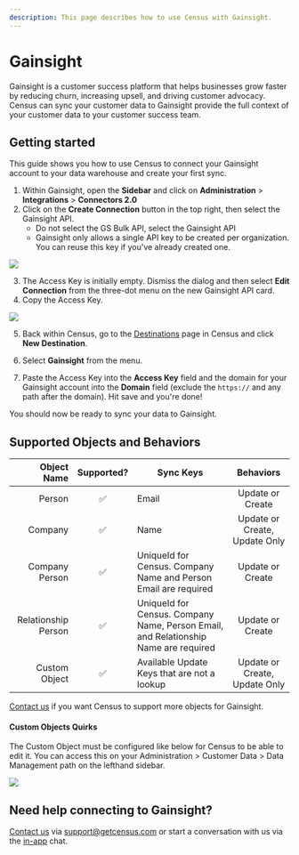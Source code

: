 ```yaml
---
description: This page describes how to use Census with Gainsight.
---
```


# Gainsight

Gainsight is a customer success platform that helps businesses grow faster by reducing churn, increasing upsell, and driving customer advocacy. Census can sync your customer data to Gainsight provide the full context of your customer data to your customer success team.

## Getting started

This guide shows you how to use Census to connect your Gainsight account to your data warehouse and create your first sync.

1. Within Gainsight, open the **Sidebar** and click on **Administration** > **Integrations** > **Connectors 2.0**
2. Click on the **Create Connection** button in the top right, then select the Gainsight API.
   - Do not select the GS Bulk API, select the Gainsight API
   - Gainsight only allows a single API key to be created per organization. You can reuse this key if you've already created one.

![](<../.gitbook/assets/Screen Shot 2021-11-19 at 8.28.18 PM.png>)

3. The Access Key is initially empty. Dismiss the dialog and then select **Edit Connection** from the three-dot menu on the new Gainsight API card.
4. Copy the Access Key.

![](<../.gitbook/assets/Gainsight Credentials.png>)

5. Back within Census, go to the [Destinations](https://app.getcensus.com/destinations) page in Census and click **New Destination**.
6. Select **Gainsight** from the menu.

7. Paste the Access Key into the **Access Key** field and the domain for your Gainsight account into the **Domain** field (exclude the `https://` and any path after the domain). Hit save and you're done!

You should now be ready to sync your data to Gainsight.

## Supported Objects and Behaviors

|     **Object Name** | **Supported?** | **Sync Keys**                                                                       | **Behaviors** |
| ------------------: | :------------: | ----------------------------------------------------------------------------------- | :------------: |
|              Person |        ✅       | Email                                                                               | Update or Create |
|             Company |        ✅       | Name                                                                                | Update or Create, Update Only |
|      Company Person |        ✅       | UniqueId for Census. Company Name and Person Email are required                     | Update or Create |
| Relationship Person |        ✅       | UniqueId for Census. Company Name, Person Email, and Relationship Name are required | Update or Create |
|       Custom Object |        ✅       | Available Update Keys that are not a lookup                                         | Update or Create, Update Only |

[Contact us](mailto:support@getcensus.com) if you want Census to support more objects for Gainsight.

#### Custom Objects Quirks

The Custom Object must be configured like below for Census to be able to edit it. You can access this on your Administration > Customer Data > Data Management path on the lefthand sidebar.

![](<../.gitbook/assets/Screen Shot 2022-02-01 at 6.47.18 PM.png>)

## Need help connecting to Gainsight?

[Contact us](mailto:support@getcensus.com) via support@getcensus.com or start a conversation with us via the [in-app](https://app.getcensus.com) chat.
